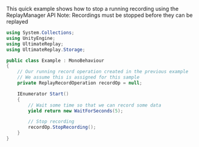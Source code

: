 ﻿
This quick example shows how to stop a running recording using the ReplayManager API
Note: Recordings must be stopped before they can be replayed

```cs
using System.Collections;
using UnityEngine;
using UltimateReplay;
using UltimateReplay.Storage;

public class Example : MonoBehaviour
{
    // Our running record operation created in the previous example
    // We assume this is assigned for this sample
	private ReplayRecordOperation recordOp = null;

    IEnumerator Start()
    {
        // Wait some time so that we can record some data
        yield return new WaitForSeconds(5);

        // Stop recording
        recordOp.StopRecording();
    }
}
```
